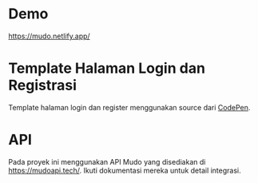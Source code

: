 # Demo
https://mudo.netlify.app/

# Template Halaman Login dan Registrasi
Template halaman login dan register menggunakan source dari [CodePen](https://codepen.io/ayush602/pen/mdQJreW).

# API
Pada proyek ini menggunakan API Mudo yang disediakan di https://mudoapi.tech/. Ikuti dokumentasi mereka untuk detail integrasi.
